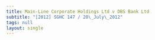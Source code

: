 ```yaml
---
title: Main-Line Corporate Holdings Ltd v DBS Bank Ltd
subtitle: "[2012] SGHC 147 / 20\_July\_2012"
tags: null
layout: single
---
```



